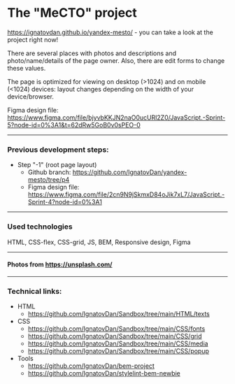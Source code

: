 # The "MeCTO" project

https://ignatovdan.github.io/yandex-mesto/ - you can take a look at the project right now!

There are several places with photos and descriptions and photo/name/details of the page owner.
Also, there are edit forms to change these values.

The page is optimized for viewing on desktop (>1024) and on mobile (<1024) devices: layout changes depending on the width of your device/browser.

Figma design file: https://www.figma.com/file/bjyvbKKJN2naO0ucURl2Z0/JavaScript.-Sprint-5?node-id=0%3A1&t=62dRw5GoB0v0sPEO-0

---
### Previous development steps:
  - Step "-1" (root page layout)
    - Github branch: https://github.com/IgnatovDan/yandex-mesto/tree/p4
    - Figma design file: https://www.figma.com/file/2cn9N9jSkmxD84oJik7xL7/JavaScript.-Sprint-4?node-id=0%3A1
---
### Used technologies
HTML, CSS-flex, CSS-grid, JS, BEM, Responsive design, Figma

---
#### Photos from https://unsplash.com/

---
### Technical links:

- HTML
  - https://github.com/IgnatovDan/Sandbox/tree/main/HTML/texts
- CSS
  - https://github.com/IgnatovDan/Sandbox/tree/main/CSS/fonts
  - https://github.com/IgnatovDan/Sandbox/tree/main/CSS/grid
  - https://github.com/IgnatovDan/Sandbox/tree/main/CSS/media
  - https://github.com/IgnatovDan/Sandbox/tree/main/CSS/popup
- Tools
  - https://github.com/IgnatovDan/bem-project
  - https://github.com/IgnatovDan/stylelint-bem-newbie
